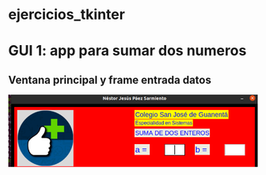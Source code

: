 # ejercicios_tkinter

# GUI 1: app para sumar dos numeros

## Ventana principal y frame entrada datos

![ventana principal y frame entrada](ventanaprincipal.png "Ventana principal y frame entrada")